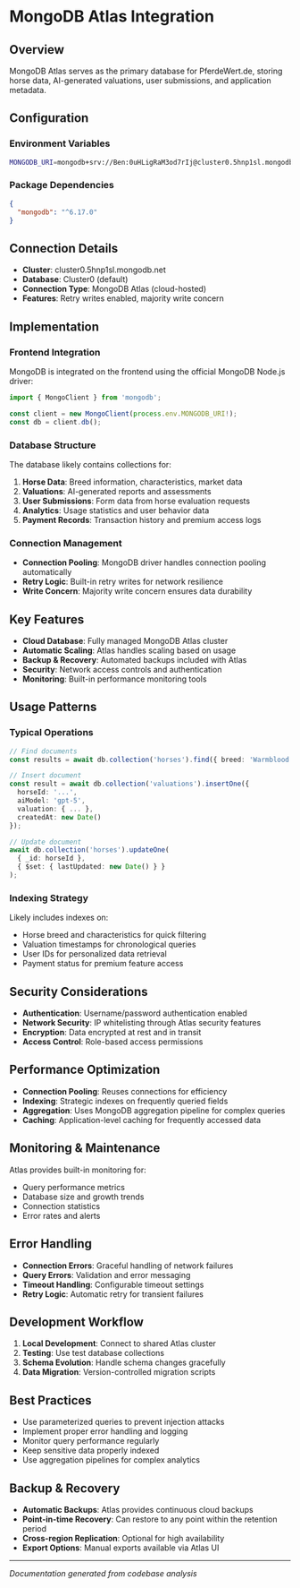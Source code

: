 # MongoDB Atlas Integration

## Overview

MongoDB Atlas serves as the primary database for PferdeWert.de, storing horse data, AI-generated valuations, user submissions, and application metadata.

## Configuration

### Environment Variables
```bash
MONGODB_URI=mongodb+srv://Ben:0uHLigRaM3od7rIj@cluster0.5hnp1sl.mongodb.net/?retryWrites=true&w=majority&appName=Cluster0
```

### Package Dependencies
```json
{
  "mongodb": "^6.17.0"
}
```

## Connection Details

- **Cluster**: cluster0.5hnp1sl.mongodb.net
- **Database**: Cluster0 (default)
- **Connection Type**: MongoDB Atlas (cloud-hosted)
- **Features**: Retry writes enabled, majority write concern

## Implementation

### Frontend Integration

MongoDB is integrated on the frontend using the official MongoDB Node.js driver:

```typescript
import { MongoClient } from 'mongodb';

const client = new MongoClient(process.env.MONGODB_URI!);
const db = client.db();
```

### Database Structure

The database likely contains collections for:

1. **Horse Data**: Breed information, characteristics, market data
2. **Valuations**: AI-generated reports and assessments  
3. **User Submissions**: Form data from horse evaluation requests
4. **Analytics**: Usage statistics and user behavior data
5. **Payment Records**: Transaction history and premium access logs

### Connection Management

- **Connection Pooling**: MongoDB driver handles connection pooling automatically
- **Retry Logic**: Built-in retry writes for network resilience
- **Write Concern**: Majority write concern ensures data durability

## Key Features

- **Cloud Database**: Fully managed MongoDB Atlas cluster
- **Automatic Scaling**: Atlas handles scaling based on usage
- **Backup & Recovery**: Automated backups included with Atlas
- **Security**: Network access controls and authentication
- **Monitoring**: Built-in performance monitoring tools

## Usage Patterns

### Typical Operations

```typescript
// Find documents
const results = await db.collection('horses').find({ breed: 'Warmblood' }).toArray();

// Insert document  
const result = await db.collection('valuations').insertOne({
  horseId: '...',
  aiModel: 'gpt-5',
  valuation: { ... },
  createdAt: new Date()
});

// Update document
await db.collection('horses').updateOne(
  { _id: horseId },
  { $set: { lastUpdated: new Date() } }
);
```

### Indexing Strategy

Likely includes indexes on:
- Horse breed and characteristics for quick filtering
- Valuation timestamps for chronological queries  
- User IDs for personalized data retrieval
- Payment status for premium feature access

## Security Considerations

- **Authentication**: Username/password authentication enabled
- **Network Security**: IP whitelisting through Atlas security features
- **Encryption**: Data encrypted at rest and in transit
- **Access Control**: Role-based access permissions

## Performance Optimization

- **Connection Pooling**: Reuses connections for efficiency
- **Indexing**: Strategic indexes on frequently queried fields
- **Aggregation**: Uses MongoDB aggregation pipeline for complex queries
- **Caching**: Application-level caching for frequently accessed data

## Monitoring & Maintenance

Atlas provides built-in monitoring for:
- Query performance metrics
- Database size and growth trends
- Connection statistics
- Error rates and alerts

## Error Handling

- **Connection Errors**: Graceful handling of network failures
- **Query Errors**: Validation and error messaging
- **Timeout Handling**: Configurable timeout settings
- **Retry Logic**: Automatic retry for transient failures

## Development Workflow

1. **Local Development**: Connect to shared Atlas cluster
2. **Testing**: Use test database collections
3. **Schema Evolution**: Handle schema changes gracefully
4. **Data Migration**: Version-controlled migration scripts

## Best Practices

- Use parameterized queries to prevent injection attacks
- Implement proper error handling and logging
- Monitor query performance regularly
- Keep sensitive data properly indexed
- Use aggregation pipelines for complex analytics

## Backup & Recovery

- **Automatic Backups**: Atlas provides continuous cloud backups
- **Point-in-time Recovery**: Can restore to any point within the retention period
- **Cross-region Replication**: Optional for high availability
- **Export Options**: Manual exports available via Atlas UI

---

*Documentation generated from codebase analysis*